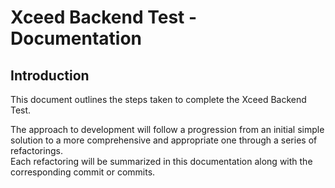 # Xceed Backend Test - Documentation

## Introduction
This document outlines the steps taken to complete the Xceed Backend Test.

The approach to development will follow a progression from an initial simple solution to a more comprehensive and appropriate one through a series of refactorings.  
Each refactoring will be summarized in this documentation along with the corresponding commit or commits.